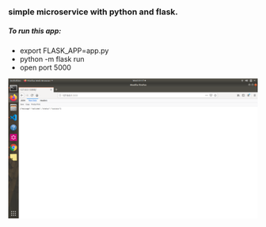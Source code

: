 ### simple microservice with python and flask.

##### To run this app:
- export FLASK_APP=app.py
- python -m flask run
- open port 5000



![alt text](mic.png "screenshot  output of the service")